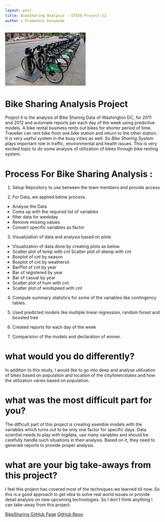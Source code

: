 ```yaml
---
layout: post
title: BikeSharing Analysis - ST558 Project-II
author : Pramodini Karwande
---
```



<img src="https://raw.githubusercontent.com/pkarwan/pkarwan.github.io/master/images/bikeRent.jpeg" />

# Bike Sharing Analysis Project
Project II is the analysis of Bike Sharing Data of Washington DC, for 2011 and 2012 and automate reports per each day of the week using predictive models. 
A bike rental business rents out bikes for shorter period of time. Traveller can rent bike from one bike station and return to the other station. It is very useful system in the busy cities as well. 
So _Bike Sharing System_ plays important role in traffic, environmental and health issues. This is very excited topic to do some analysis of utilization of bikes through bike renting system. 


# Process For Bike Sharing Analysis :
1) Setup Repository to use between the team members and provide access

2) For Data, we applied below process.
- Analyse the Data
- Come up with the required list of variables
- filter data for weekday 
- Remove missing values  
- Convert specific variables as factor

3) Visualization of data and analysis based on plots
- Visualization of data done by creating plots as below.
- Scatter plot of temp with cnt
Scatter plot of atemp with cnt
- Boxplot of cnt by season
- Boxplot of cnt by weathersit
- BarPlot of cnt by year
- Bar of registered by year
- Bar of casual by year
- Scatter plot of hum with cnt
- Scatter plot of windspeed with cnt

4) Compute summary statistics for some of the variables like contingency tables. 

5) Used predicted models like multiple linear regression, random forest and boosted tree

6) Created reports for each day of the week

7) Comparision of the models and declaration of winner.


# what would you do differently? 
In addition to this study, I would like to go into deep and analyse utilization of bikes based on population and location of the city/town/states and how the utilization varies based on population.


# what was the most difficult part for you?
The difficult part of this project is creating esemble models with the variables which turns out to be only one factor for specific days. Data scientist needs to play with bigdata, use many variables and should be carefully handle such situations in their analysis. Based on it, they need to generate reports to provide proper analysis.  


# what are your big take-aways from this project?
I feel this project has covered most of the techniques we learned till now. So this is a good approach to get idea to solve real world issues or provide detail analysis on new upcoming technologies. So I don't think anything I can take-away from this project.

[BikeSharing GitHub Page](https://pkarwan.github.io/Bike-Sharing/)
[GitHub Repo](https://github.com/kardeepak77/BikeSharing)
